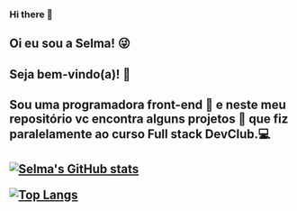 ### Hi there 👋

<h2> Oi eu sou a Selma! 😜</h2>
<h2> Seja bem-vindo(a)! 🌼 </h2>
<h2> Sou uma programadora front-end 👩  e neste meu repositório vc encontra alguns projetos 📁 que fiz paralelamente ao curso Full stack DevClub.💻<h2/>

[![Selma's GitHub stats](https://github-readme-stats.vercel.app/api?username=oliveiraselma)](https://github.com/oliveiraselma/github-readme-stats)

[![Top Langs](https://github-readme-stats.vercel.app/api/top-langs/?username=oliveiraselma)](https://github.com/oliveiraselma/github-readme-stats)
